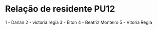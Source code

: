 # Relação de residente PU12 
1 - Darlan
2 - victoria regia 
3 - Elton
4 - Beatriz Monteiro
5 - Vitoria Regia